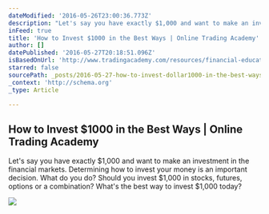 ```yaml
---
dateModified: '2016-05-26T23:00:36.773Z'
description: "Let's say you have exactly $1,000 and want to make an investment in the financial markets. Determining how to invest your money is an important decision. What do you do? Should you invest $1,000 in stocks, futures, options or a combination? What's the best way to invest $1,000 today?"
inFeed: true
title: 'How to Invest $1000 in the Best Ways | Online Trading Academy'
author: []
datePublished: '2016-05-27T20:18:51.096Z'
isBasedOnUrl: 'http://www.tradingacademy.com/resources/financial-education-center/best-ways-to-invest-1000-dollars.aspx'
starred: false
sourcePath: _posts/2016-05-27-how-to-invest-dollar1000-in-the-best-ways-or-online-trading-academ.md
_context: 'http://schema.org'
_type: Article

---
```

<article style=""><h1>How to Invest $1000 in the Best Ways | Online Trading Academy</h1><p>Let's say you have exactly $1,000 and want to make an investment in the financial markets. Determining how to invest your money is an important decision. What do you do? Should you invest $1,000 in stocks, futures, options or a combination? What's the best way to invest $1,000 today?</p><img src="http://www.tradingacademy.com/assets/images/fec/invest-1000/buy_a_certificate_of_deposit.jpg" /></article>
